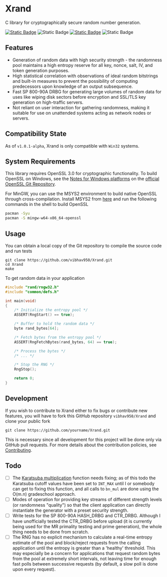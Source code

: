# Xrand

C library for cryptographically secure random number generation.

 [![Static Badge](https://img.shields.io/badge/license-GPL%20v3.0-orange?style=plastic&logo=gnu&color=D76764)](https://github.com/vibhav950/Xrand/blob/main/LICENSE) ![Static Badge](https://img.shields.io/badge/version-1.0.1--alpha-blue?style=plastic) [![Static Badge](https://img.shields.io/badge/docs-here-purple?style=plastic&color=8A2BE2)](https://vibhav950.github.io/Xrand/) ![Static Badge](https://img.shields.io/badge/tests-pending-red?style=plastic&color=FF2400)

## Features

* Generation of random data with high security strength - the randomness pool maintains a high entropy reserve for all key, nonce, salt, IV, and token generation purposes.
* High statistical correlation with observations of ideal random bitstrings and built-in measures to prevent the possibility of computing predecessors upon knowledge of an output subsequence.
* Fast SP 800-90A DRBG for generating large volumes of random data for uses like wiping disk sectors before encryption and SSL/TLS key generation on high-traffic servers.
* Not reliant on user interaction for gathering randomness, making it suitable for use on unattended systems acting as network nodes or servers.

## Compatibility State

As of `v1.0.1-alpha`, Xrand is only compatible with `Win32` systems.

## System Requirements

This library requires OpenSSL 3.0 for cryptographic functionality. To build OpenSSL on Windows, see the [Notes for Windows platforms](https://github.com/openssl/openssl/blob/master/NOTES-WINDOWS.md) on the [official OpenSSL Git Repository](https://github.com/openssl/openssl/).

For MinGW, you can use the MSYS2 environment to build native OpenSSL through cross-compilation. Install MSYS2 from [here](https://www.msys2.org/) and run the following commands in the shell to build OpenSSL

```bash
pacman -Syu
pacman -S mingw-w64-x86_64-openssl
```

## Usage

You can obtain a local copy of the Git repository to compile the source code and run tests

```shell
git clone https://github.com/vibhav950/Xrand.git
cd Xrand
make
```

To get random data in your application

```c
#include "rand/rngw32.h"
#include "common/defs.h"

int main(void)
{
    /* Initialize the entropy pool */
    ASSERT(RngStart() == true);

    /* Buffer to hold the random data */
    byte rand_bytes[64];

    /* Fetch bytes from the entropy pool */
    ASSERT(RngFetchBytes(rand_bytes, 64) == true);

    /* Process the bytes */
    /* ... */

    /* Stop the RNG */
    RngStop();

    return 0;
}
```

## Development

If you wish to contribute to Xrand either to fix bugs or contribute new features, you will have to fork this GitHub repository `vibhav950/Xrand` and clone your public fork

```shell
git clone https://github.com/yourname/Xrand.git
```

This is necessary since all development for this project will be done only via GitHub pull requests. For more details about the contribution policies, see [Contributing](https://github.com/vibhav950/Xrand/blob/main/CONTRIBUTING.md).

## Todo

* [ ] The [Karatsuba multiplication](https://github.com/vibhav950/Xrand/blob/cd5960b72a57fbacf12e89c54d64206ce559f986/src/common/bignum.c#L1160) function needs fixing; as of this todo the Karatsuba cutoff values have been set to `INT_MAX` until I or somebody can get to fixing this function, and all calls to `bn_mul` are done using the O(m.n) gradeschool approach.
* [ ] Modes of operation for providing key streams of different strength levels (or randomness "quality") so that the client application can directly instantiate the generator with a preset security strength.
* [ ] Write tests for the SP 800-90A HASH_DRBG and CTR_DRBG. Although I have unofficially tested the CTR_DRBG before upload (it is currently being used for the MR primality testing and prime generation), the whole thing needs to be done from scratch.
* [ ] The RNG has no explicit mechanism to calculate a real-time entropy estimate of the pool and block/reject requests from the calling application until the entropy is greater than a 'healthy' threshold. This may especially be a concern for applications that request random bytes from the pool at extremely short intervals, not leaving time for enough fast polls between successive requests (by default, a slow poll is done upon every request).
